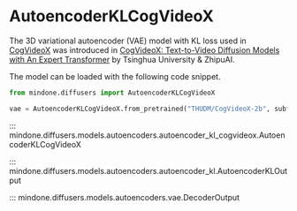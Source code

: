 <!--Copyright 2025 The HuggingFace Team. All rights reserved.

Licensed under the Apache License, Version 2.0 (the "License"); you may not use this file except in compliance with
the License. You may obtain a copy of the License at

http://www.apache.org/licenses/LICENSE-2.0

Unless required by applicable law or agreed to in writing, software distributed under the License is distributed on
an "AS IS" BASIS, WITHOUT WARRANTIES OR CONDITIONS OF ANY KIND, either express or implied. See the License for the
specific language governing permissions and limitations under the License. -->

# AutoencoderKLCogVideoX

The 3D variational autoencoder (VAE) model with KL loss used in [CogVideoX](https://github.com/THUDM/CogVideo) was introduced in [CogVideoX: Text-to-Video Diffusion Models with An Expert Transformer](https://github.com/THUDM/CogVideo/blob/main/resources/CogVideoX.pdf) by Tsinghua University & ZhipuAI.

The model can be loaded with the following code snippet.

```python
from mindone.diffusers import AutoencoderKLCogVideoX

vae = AutoencoderKLCogVideoX.from_pretrained("THUDM/CogVideoX-2b", subfolder="vae", mindspore_dtype=mindspore.float16)
```


::: mindone.diffusers.models.autoencoders.autoencoder_kl_cogvideox.AutoencoderKLCogVideoX

::: mindone.diffusers.models.autoencoders.autoencoder_kl.AutoencoderKLOutput

::: mindone.diffusers.models.autoencoders.vae.DecoderOutput
